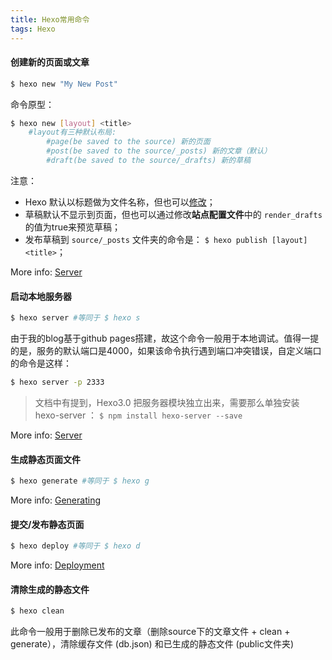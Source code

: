 ```yaml
---
title: Hexo常用命令
tags: Hexo
---
```


#### 创建新的页面或文章

``` bash
$ hexo new "My New Post"
```
命令原型：
```bash
$ hexo new [layout] <title> 
    #layout有三种默认布局:
        #page(be saved to the source) 新的页面
        #post(be saved to the source/_posts) 新的文章（默认）
        #draft(be saved to the source/_drafts) 新的草稿
```
注意：
- Hexo 默认以标题做为文件名称，但也可以[修改](https://hexo.io/zh-cn/docs/writing.html)；
- 草稿默认不显示到页面，但也可以通过修改**站点配置文件**中的 `render_drafts ` 的值为true来预览草稿；
- 发布草稿到 `source/_posts` 文件夹的命令是： `$ hexo publish [layout] <title>`；

More info: [Server](https://hexo.io/docs/writing.html)
#### 启动本地服务器

``` bash
$ hexo server #等同于 $ hexo s
```
由于我的blog基于github pages搭建，故这个命令一般用于本地调试。值得一提的是，服务的默认端口是4000，如果该命令执行遇到端口冲突错误，自定义端口的命令是这样：
``` bash
$ hexo server -p 2333 
```
> 文档中有提到，Hexo3.0 把服务器模块独立出来，需要那么单独安装 hexo-server ：
`$ npm install hexo-server --save`

More info: [Server](https://hexo.io/docs/server.html)

#### 生成静态页面文件

``` bash
$ hexo generate #等同于 $ hexo g
```

More info: [Generating](https://hexo.io/docs/generating.html)

#### 提交/发布静态页面

``` bash
$ hexo deploy #等同于 $ hexo d
```

More info: [Deployment](https://hexo.io/docs/deployment.html)

#### 清除生成的静态文件

```bash
$ hexo clean
```
此命令一般用于删除已发布的文章（删除source下的文章文件 + clean + generate），清除缓存文件 (db.json) 和已生成的静态文件 (public文件夹)